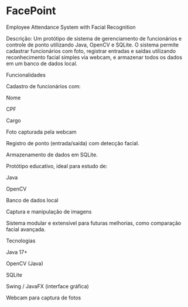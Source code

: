# FacePoint
Employee Attendance System with Facial Recognition

Descrição:
Um protótipo de sistema de gerenciamento de funcionários e controle de ponto utilizando Java, OpenCV e SQLite. O sistema permite cadastrar funcionários com foto, registrar entradas e saídas utilizando reconhecimento facial simples via webcam, e armazenar todos os dados em um banco de dados local.

Funcionalidades

Cadastro de funcionários com:

Nome

CPF

Cargo

Foto capturada pela webcam

Registro de ponto (entrada/saída) com detecção facial.

Armazenamento de dados em SQLite.

Protótipo educativo, ideal para estudo de:

Java

OpenCV

Banco de dados local

Captura e manipulação de imagens

Sistema modular e extensível para futuras melhorias, como comparação facial avançada.

Tecnologias

Java 17+

OpenCV (Java)

SQLite

Swing / JavaFX (interface gráfica)

Webcam para captura de fotos
